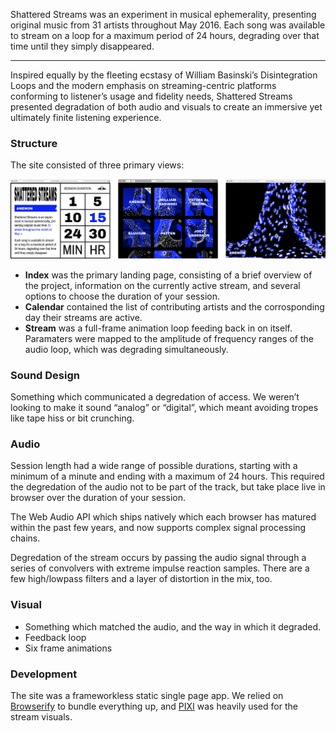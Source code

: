 Shattered Streams was an experiment in musical ephemerality, presenting original music from 31 artists throughout May 2016. Each song was available to stream on a loop for a maximum period of 24 hours, degrading over that time until they simply disappeared.

----

Inspired equally by the fleeting ecstasy of William Basinski’s Disintegration Loops and the modern emphasis on streaming-centric platforms conforming to listener’s usage and fidelity needs, Shattered Streams presented degradation of both audio and visuals to create an immersive yet ultimately finite listening experience.

### Structure

The site consisted of three primary views:

![](frames.png)

- **Index** was the primary landing page, consisting of a brief overview of the project, information on the currently active stream, and several options to choose the duration of your session.
- **Calendar** contained the list of contributing artists and the corrosponding day their streams are active.
- **Stream** was a full-frame animation loop feeding back in on itself. Paramaters were mapped to the amplitude of frequency ranges of the audio loop, which was degrading simultaneously.

### Sound Design

Something which communicated a degredation of access. We weren’t looking to make it sound “analog” or “digital”, which meant avoiding tropes like tape hiss or bit crunching.

### Audio

Session length had a wide range of possible durations, starting with a minimum of a minute and ending with a maximum of 24 hours. This required the degredation of the audio not to be part of the track, but take place live in browser over the duration of your session.

The Web Audio API which ships natively which each browser has matured within the past few years, and now supports complex signal processing chains.

Degredation of the stream occurs by passing the audio signal through a series of convolvers with extreme impulse reaction samples. There are a few high/lowpass filters and a layer of distortion in the mix, too.

### Visual

- Something which matched the audio, and the way in which it degraded.
- Feedback loop
- Six frame animations

### Development

The site was a frameworkless static single page app. We relied on [Browserify](http://browserify.org) to bundle everything up, and [PIXI](http://www.pixijs.com) was heavily used for the stream visuals.